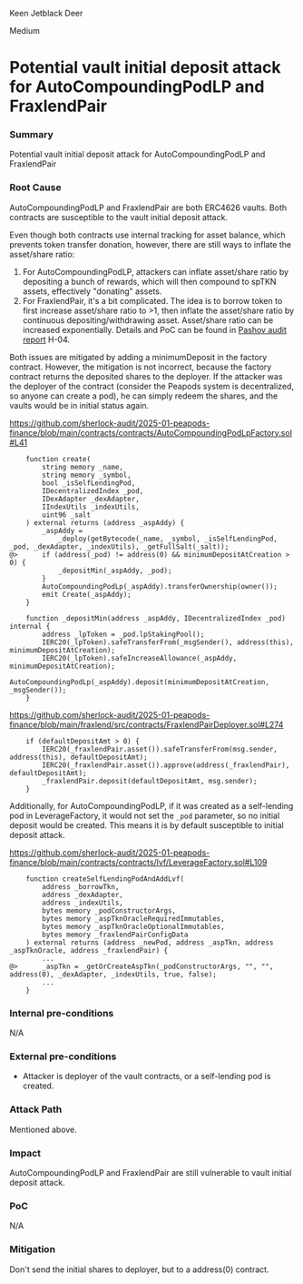 Keen Jetblack Deer

Medium

# Potential vault initial deposit attack for AutoCompoundingPodLP and FraxlendPair


### Summary

Potential vault initial deposit attack for AutoCompoundingPodLP and FraxlendPair

### Root Cause

AutoCompoundingPodLP and FraxlendPair are both ERC4626 vaults. Both contracts are susceptible to the vault initial deposit attack.

Even though both contracts use internal tracking for asset balance, which prevents token transfer donation, however, there are still ways to inflate the asset/share ratio:

1. For AutoCompoundingPodLP, attackers can inflate asset/share ratio by depositing a bunch of rewards, which will then compound to spTKN assets, effectively "donating" assets.
2. For FraxlendPair, it's a bit complicated. The idea is to borrow token to first increase asset/share ratio to >1, then inflate the asset/share ratio by continuous depositing/withdrawing asset. Asset/share ratio can be increased exponentially. Details and PoC can be found in [Pashov audit report](https://sherlock-files.ams3.digitaloceanspaces.com/additional_resources/peapods_lvf_Pashov_report.pdf) H-04.

Both issues are mitigated by adding a minimumDeposit in the factory contract. However, the mitigation is not incorrect, because the factory contract returns the deposited shares to the deployer. If the attacker was the deployer of the contract (consider the Peapods system is decentralized, so anyone can create a pod), he can simply redeem the shares, and the vaults would be in initial status again.

https://github.com/sherlock-audit/2025-01-peapods-finance/blob/main/contracts/contracts/AutoCompoundingPodLpFactory.sol#L41

```solidity
    function create(
        string memory _name,
        string memory _symbol,
        bool _isSelfLendingPod,
        IDecentralizedIndex _pod,
        IDexAdapter _dexAdapter,
        IIndexUtils _indexUtils,
        uint96 _salt
    ) external returns (address _aspAddy) {
        _aspAddy =
            _deploy(getBytecode(_name, _symbol, _isSelfLendingPod, _pod, _dexAdapter, _indexUtils), _getFullSalt(_salt));
@>      if (address(_pod) != address(0) && minimumDepositAtCreation > 0) {
            _depositMin(_aspAddy, _pod);
        }
        AutoCompoundingPodLp(_aspAddy).transferOwnership(owner());
        emit Create(_aspAddy);
    }

    function _depositMin(address _aspAddy, IDecentralizedIndex _pod) internal {
        address _lpToken = _pod.lpStakingPool();
        IERC20(_lpToken).safeTransferFrom(_msgSender(), address(this), minimumDepositAtCreation);
        IERC20(_lpToken).safeIncreaseAllowance(_aspAddy, minimumDepositAtCreation);
        AutoCompoundingPodLp(_aspAddy).deposit(minimumDepositAtCreation, _msgSender());
    }
```

https://github.com/sherlock-audit/2025-01-peapods-finance/blob/main/fraxlend/src/contracts/FraxlendPairDeployer.sol#L274

```solidity
    if (defaultDepositAmt > 0) {
        IERC20(_fraxlendPair.asset()).safeTransferFrom(msg.sender, address(this), defaultDepositAmt);
        IERC20(_fraxlendPair.asset()).approve(address(_fraxlendPair), defaultDepositAmt);
        _fraxlendPair.deposit(defaultDepositAmt, msg.sender);
    }
```

Additionally, for AutoCompoundingPodLP, if it was created as a self-lending pod in LeverageFactory, it would not set the `_pod` parameter, so no initial deposit would be created. This means it is by default susceptible to initial deposit attack.

https://github.com/sherlock-audit/2025-01-peapods-finance/blob/main/contracts/contracts/lvf/LeverageFactory.sol#L109

```solidity
    function createSelfLendingPodAndAddLvf(
        address _borrowTkn,
        address _dexAdapter,
        address _indexUtils,
        bytes memory _podConstructorArgs,
        bytes memory _aspTknOracleRequiredImmutables,
        bytes memory _aspTknOracleOptionalImmutables,
        bytes memory _fraxlendPairConfigData
    ) external returns (address _newPod, address _aspTkn, address _aspTknOracle, address _fraxlendPair) {
        ...
@>      _aspTkn = _getOrCreateAspTkn(_podConstructorArgs, "", "", address(0), _dexAdapter, _indexUtils, true, false);
        ...
    }
```

### Internal pre-conditions

N/A

### External pre-conditions

- Attacker is deployer of the vault contracts, or a self-lending pod is created.

### Attack Path

Mentioned above.

### Impact

AutoCompoundingPodLP and FraxlendPair are still vulnerable to vault initial deposit attack.

### PoC

N/A

### Mitigation

Don't send the initial shares to deployer, but to a address(0) contract.